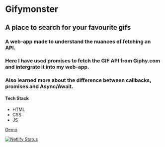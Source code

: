 # Gifymonster 
## A place to search for your favourite gifs
### A web-app made to understand the nuances of fetching an API. 
### Here I have used promises to fetch the GIF API from Giphy.com and intergrate it into my web-app.
### Also learned more about the difference between callbacks, promises and Async/Await.

#### Tech Stack
* HTML
* CSS 
* JS 

[Demo](https://gifymonster.netlify.app)     

[![Netlify Status](https://api.netlify.com/api/v1/badges/27438277-48cd-4a3c-a74f-952a5a931ac1/deploy-status)](https://app.netlify.com/sites/gifymonster/deploys)
